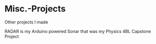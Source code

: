 # Misc.-Projects
Other projects I made

RADAR is my Arduino powered Sonar that was my Physics 4BL Capstone Project
